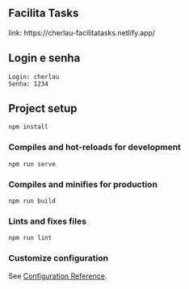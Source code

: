 <h2>Facilita Tasks</h2>
link: https://cherlau-facilitatasks.netlify.app/

## Login e senha
```
Login: cherlau
Senha: 1234
```

## Project setup
```
npm install
```

### Compiles and hot-reloads for development
```
npm run serve
```

### Compiles and minifies for production
```
npm run build
```

### Lints and fixes files
```
npm run lint
```

### Customize configuration
See [Configuration Reference](https://cli.vuejs.org/config/).
